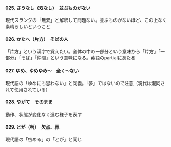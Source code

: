 #### 025. さうなし（双なし）　並ぶものがない
現代スラングの「無双」と解釈して問題ない。並ぶものがないほど、この上なく素晴らしいということ

#### 026. かたへ（片方）　そばの人
「片方」という漢字で覚えたい。全体の中の一部分という意味から「片方」「一部分」「そば」「仲間」という意味になる。英語のpartialにあたる

#### 027. ゆめ、ゆめゆめ〜　全く〜ない
現代語の「ゆめにも思わない」と同義。「夢」ではないので注意（現代は混同されて使用されている）

#### 028. やがて　そのまま
動作、状態が変化なく進む様子を表す

#### 029. とが（咎）　欠点、罪
現代語の「咎める」の「とが」と同じ